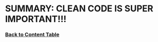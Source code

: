 # SUMMARY: CLEAN CODE IS SUPER IMPORTANT!!!

### [Back to Content Table](https://github.com/jenniferdo2211/Clean-Code-Summary)